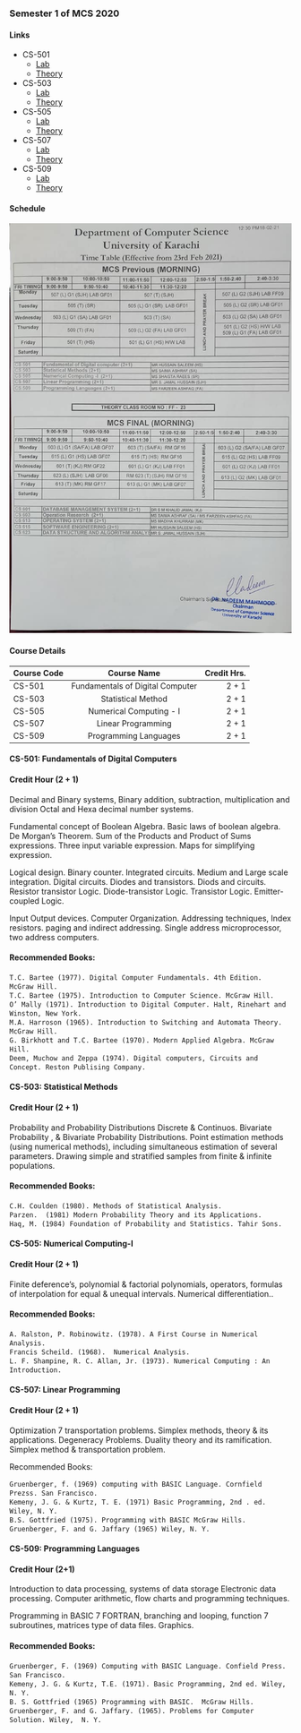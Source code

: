 ### Semester 1 of MCS 2020

#### Links
* CS-501
    * [Lab](../semester_1/CS_501/lab)
    * [Theory](../semester_1/CS_501/theory)
* CS-503
    * [Lab](../semester_1/CS_503/lab)
    * [Theory](../semester_1/CS_503/theory)
* CS-505
    * [Lab](../semester_1/CS_505/lab)
    * [Theory](../semester_1/CS_505/theory)
* CS-507
    * [Lab](../semester_1/CS_507/lab)
    * [Theory](../semester_1/CS_507/theory)
* CS-509
    * [Lab](../semester_1/CS_509/lab)
    * [Theory](../semester_1/CS_509/theory)

#### Schedule

![alt text](https://github.com/asifnawaz24/MCS2020/blob/master/semester_1/schedule.jpg "Schedule 2020 Winter")

#### Course Details

| Course Code | Course Name | Credit Hrs. |
|-------------|:-------------:|-------------:|
| CS-501 | Fundamentals of Digital Computer | 2 + 1 |
| CS-503 | Statistical Method | 2 + 1 |
| CS-505 | Numerical Computing - I | 2 + 1 |
| CS-507 | Linear Programming | 2 + 1 |
| CS-509 | Programming Languages | 2 + 1 |

#### CS-501: Fundamentals of Digital Computers 
#### Credit Hour (2 + 1)

Decimal and Binary systems, Binary addition, subtraction, multiplication and division Octal and Hexa decimal number systems.

Fundamental concept of Boolean Algebra. Basic laws of boolean algebra. De Morgan’s Theorem. Sum of the Products and Product of Sums expressions. Three input variable expression. Maps for simplifying expression.

Logical design. Binary counter. Integrated circuits. Medium and Large scale integration.  Digital circuits. Diodes and transistors. Diods and circuits. Resistor transistor Logic. Diode-transistor Logic. Transistor Logic. Emitter-coupled Logic.

Input Output devices. Computer  Organization. Addressing techniques, Index resistors. paging and indirect addressing. Single address microprocessor, two address computers.

#### Recommended Books:

    T.C. Bartee (1977). Digital Computer Fundamentals. 4th Edition.  McGraw Hill.
    T.C. Bartee (1975). Introduction to Computer Science. McGraw Hill.
    O’ Mally (1971). Introduction to Digital Computer. Halt, Rinehart and Winston, New York.
    M.A. Harroson (1965). Introduction to Switching and Automata Theory. McGraw Hill.
    G. Birkhott and T.C. Bartee (1970). Modern Applied Algebra. McGraw Hill.
    Deem, Muchow and Zeppa (1974). Digital computers, Circuits and Concept. Reston Publising Company.

#### CS-503: Statistical Methods
#### Credit Hour (2 + 1)

Probability and Probability Distributions Discrete & Continuos. Bivariate Probability , & Bivariate Probability Distributions. Point estimation methods (using numerical methods), including simultaneous estimation of several parameters. Drawing simple and stratified samples from finite & infinite populations.

#### Recommended Books:

    C.H. Coulden (1980). Methods of Statistical Analysis.
    Parzen.  (1981) Modern Probability Theory and its Applications.
    Haq, M. (1984) Foundation of Probability and Statistics. Tahir Sons.

#### CS-505: Numerical Computing-I
#### Credit Hour (2 + 1)

Finite deference’s, polynomial & factorial polynomials, operators, formulas of interpolation for equal & unequal intervals. Numerical differentiation..

#### Recommended Books:

    A. Ralston, P. Robinowitz. (1978). A First Course in Numerical Analysis.
    Francis Scheild. (1968).  Numerical Analysis.
    L. F. Shampine, R. C. Allan, Jr. (1973). Numerical Computing : An Introduction.

#### CS-507: Linear Programming
#### Credit Hour (2 + 1)

Optimization 7 transportation problems. Simplex methods, theory & its applications. Degeneracy Problems. Duality theory and its ramification. Simplex method & transportation problem.

Recommended Books:

    Gruenberger, f. (1969) computing with BASIC Language. Cornfield Prezss. San Francisco.
    Kemeny, J. G. & Kurtz, T. E. (1971) Basic Programming, 2nd . ed. Wiley, N. Y.
    B.S. Gottfried (1975). Programming with BASIC McGraw Hills.
    Gruenberger, F. and G. Jaffary (1965) Wiley, N. Y.

#### CS-509: Programming Languages
#### Credit Hour (2+1)

Introduction to data processing, systems of data storage Electronic data processing. Computer arithmetic, flow charts and programming techniques.

Programming in BASIC 7 FORTRAN, branching and looping, function 7 subroutines, matrices type of data files. Graphics.

#### Recommended Books:

    Gruenberger, F. (1969) Computing with BASIC Language. Confield Press. San Francisco.
    Kemeny, J. G. & Kurtz, T.E. (1971). Basic Programming, 2nd ed. Wiley, N. Y.
    B. S. Gottfried (1965) Programming with BASIC.  McGraw Hills.
    Gruenberger, F. and G. Jaffary. (1965). Problems for Computer Solution. Wiley,  N. Y.

